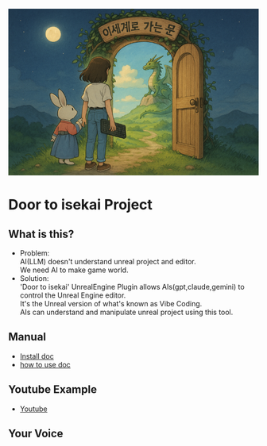 ![](docs/images/Door_0.png)
# Door to isekai Project

## What is this?
- Problem:  
  AI(LLM) doesn't understand unreal project and editor.  
  We need AI to make game world.  
- Solution:  
  'Door to isekai' UnrealEngine Plugin allows AIs(gpt,claude,gemini) to control the Unreal Engine editor.  
  It's the Unreal version of what's known as Vibe Coding.  
  AIs can understand and manipulate unreal project using this tool.  

## Manual  
- [Install doc](docs/install/install.md)
- [how to use doc](docs/howtouse/howtouse.md)

## Youtube Example
- [Youtube](https://www.youtube.com/@creatorsoul804/videos)

## Your Voice
